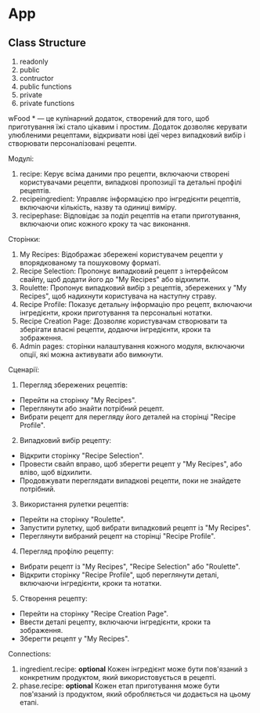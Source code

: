 # App

## Class Structure
1) readonly
2) public
3) contructor
4) public functions
5) private
6) private functions
 

wFood * — це кулінарний додаток, створений для того, щоб приготування їжі стало цікавим і простим. Додаток дозволяє керувати улюбленими рецептами, відкривати нові ідеї через випадковий вибір і створювати персоналізовані рецепти.

Модулі:  
1. recipe: Керує всіма даними про рецепти, включаючи створені користувачами рецепти, випадкові пропозиції та детальні профілі рецептів.
2. recipeingredient: Управляє інформацією про інгредієнти рецептів, включаючи кількість, назву та одиниці виміру.  
3. recipephase: Відповідає за поділ рецептів на етапи приготування, включаючи опис кожного кроку та час виконання.

Сторінки:  
1. My Recipes: Відображає збережені користувачем рецепти у впорядкованому та пошуковому форматі.  
2. Recipe Selection: Пропонує випадковий рецепт з інтерфейсом свайпу, щоб додати його до "My Recipes" або відхилити.  
3. Roulette: Пропонує випадковий вибір з рецептів, збережених у "My Recipes", щоб надихнути користувача на наступну страву.  
4. Recipe Profile: Показує детальну інформацію про рецепт, включаючи інгредієнти, кроки приготування та персональні нотатки.  
5. Recipe Creation Page: Дозволяє користувачам створювати та зберігати власні рецепти, додаючи інгредієнти, кроки та зображення.
6. Admin pages: сторінки налаштування кожного модуля, включаючи опції, які можна активувати або вимкнути.

Сценарії:  
1. Перегляд збережених рецептів:  
- Перейти на сторінку "My Recipes".  
- Переглянути або знайти потрібний рецепт.  
- Вибрати рецепт для перегляду його деталей на сторінці "Recipe Profile".  

2. Випадковий вибір рецепту:  
- Відкрити сторінку "Recipe Selection".  
- Провести свайп вправо, щоб зберегти рецепт у "My Recipes", або вліво, щоб відхилити.  
- Продовжувати переглядати випадкові рецепти, поки не знайдете потрібний.  

3. Використання рулетки рецептів:  
- Перейти на сторінку "Roulette".  
- Запустити рулетку, щоб вибрати випадковий рецепт із "My Recipes".  
- Переглянути вибраний рецепт на сторінці "Recipe Profile".  

4. Перегляд профілю рецепту:  
- Вибрати рецепт із "My Recipes", "Recipe Selection" або "Roulette".  
- Відкрити сторінку "Recipe Profile", щоб переглянути деталі, включаючи інгредієнти, кроки та нотатки.  

5. Створення рецепту:  
- Перейти на сторінку "Recipe Creation Page".  
- Ввести деталі рецепту, включаючи інгредієнти, кроки та зображення.  
- Зберегти рецепт у "My Recipes".

Connections:  
1. ingredient.recipe: **optional** Кожен інгредієнт може бути пов'язаний з конкретним продуктом, який використовується в рецепті.  
2. phase.recipe: **optional** Кожен етап приготування може бути пов'язаний із продуктом, який обробляється чи додається на цьому етапі.